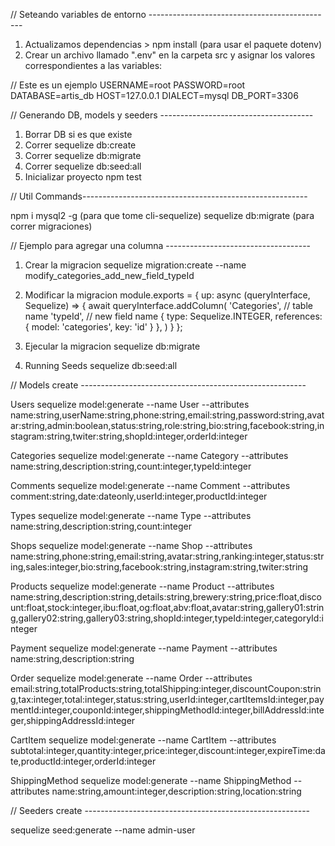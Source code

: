 // Seteando variables de entorno ----------------------------------------------

1. Actualizamos dependencias > npm install (para usar el paquete dotenv)
2. Crear un archivo llamado ".env" en la carpeta src y asignar los valores 
correspondientes a las variables:

// Este es un ejemplo
USERNAME=root
PASSWORD=root
DATABASE=artis_db
HOST=127.0.0.1
DIALECT=mysql
DB_PORT=3306

// Generando DB, models y seeders --------------------------------------

1. Borrar DB si es que existe
2. Correr sequelize db:create
3. Correr sequelize db:migrate
4. Correr sequelize db:seed:all
5. Inicializar proyecto npm test


// Util Commands--------------------------------------------------------

npm i mysql2 -g (para que tome cli-sequelize)
sequelize db:migrate (para correr migraciones)

// Ejemplo para agregar una columna ------------------------------------

1. Crear la migracion
sequelize migration:create --name modify_categories_add_new_field_typeId

2. Modificar la migracion 
module.exports = {
  up: async (queryInterface, Sequelize) => {
    await queryInterface.addColumn(
        'Categories', // table name
        'typeId', // new field name
        {
          type: Sequelize.INTEGER,
          references: { model: 'categories', key: 'id' }
        },
    ) 
  }
};

3. Ejecular la migracion 
sequelize db:migrate

4. Running Seeds
sequelize db:seed:all

// Models create --------------------------------------------------------

Users
sequelize model:generate --name User --attributes name:string,userName:string,phone:string,email:string,password:string,avatar:string,admin:boolean,status:string,role:string,bio:string,facebook:string,instagram:string,twiter:string,shopId:integer,orderId:integer

Categories
sequelize model:generate --name Category --attributes name:string,description:string,count:integer,typeId:integer

Comments
sequelize model:generate --name Comment --attributes comment:string,date:dateonly,userId:integer,productId:integer

Types
sequelize model:generate --name Type --attributes name:string,description:string,count:integer

Shops
sequelize model:generate --name Shop --attributes name:string,phone:string,email:string,avatar:string,ranking:integer,status:string,sales:integer,bio:string,facebook:string,instagram:string,twiter:string

Products
sequelize model:generate --name Product --attributes name:string,description:string,details:string,brewery:string,price:float,discount:float,stock:integer,ibu:float,og:float,abv:float,avatar:string,gallery01:string,gallery02:string,gallery03:string,shopId:integer,typeId:integer,categoryId:integer

Payment
sequelize model:generate --name Payment --attributes name:string,description:string

Order
sequelize model:generate --name Order --attributes email:string,totalProducts:string,totalShipping:integer,discountCoupon:string,tax:integer,total:integer,status:string,userId:integer,cartItemsId:integer,paymentId:integer,couponId:integer,shippingMethodId:integer,billAddressId:integer,shippingAddressId:integer

CartItem
sequelize model:generate --name CartItem --attributes subtotal:integer,quantity:integer,price:integer,discount:integer,expireTime:date,productId:integer,orderId:integer

ShippingMethod
sequelize model:generate --name ShippingMethod --attributes name:string,amount:integer,description:string,location:string

// Seeders create --------------------------------------------------------

sequelize seed:generate --name admin-user
